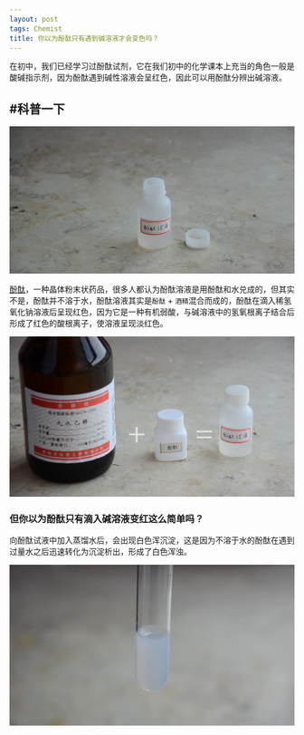 ```yaml
---
layout: post
tags: Chemist
title: 你以为酚酞只有遇到碱溶液才会变色吗？
---
```

在初中，我们已经学习过酚酞试剂，它在我们初中的化学课本上充当的角色一般是酸碱指示剂，因为酚酞遇到碱性溶液会呈红色，因此可以用酚酞分辨出碱溶液。

## #科普一下

![酚酞.png][2]

[酚酞][1]，一种晶体粉末状药品，很多人都认为酚酞溶液是用酚酞和水兑成的，但其实不是，酚酞并不溶于水，酚酞溶液其实是`酚酞` + `酒精`混合而成的，酚酞在滴入稀氢氧化钠溶液后呈现红色，因为它是一种有机弱酸，与碱溶液中的氢氧根离子结合后形成了红色的酸根离子，使溶液呈现淡红色。

![酚酞和酒精.png][3]

### 但你以为酚酞只有滴入碱溶液变红这么简单吗？

向酚酞试液中加入蒸馏水后，会出现白色浑沉淀，这是因为不溶于水的酚酞在遇到过量水之后迅速转化为沉淀析出，形成了白色浑浊。

![白色浑浊酚酞.png][4]

[1]: https://wapbaike.baidu.com/item/%E9%85%9A%E9%85%9E/1596924-
[2]: /usrimg/2017-12-27-chemist-1.png
[3]: /usrimg/2017-12-27-chemist-2.png
[4]: /usrimg/2017-12-27-chemist-3.png
[5]: /usrimg/2017-12-27-chemist-4.png
[5]: /usrimg/2017-12-27-chemist-5.png
[6]: /usrimg/2017-12-27-chemist-6.png
[7]: /usrimg/2017-12-27-chemist-7.png
[8]: /usrimg/2017-12-27-chemist-8.png
[9]: /usrimg/2017-12-27-chemist-9.png
